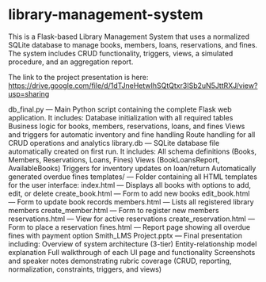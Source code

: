 # library-management-system
This is a Flask-based Library Management System that uses a normalized SQLite database to manage books, members, loans, reservations, and fines. The system includes CRUD functionality, triggers, views, a simulated procedure, and an aggregation report.

The link to the project presentation is here: https://drive.google.com/file/d/1dTJneHetwIhSQtQtxr3ISb2uN5JttRXJ/view?usp=sharing

db_final.py — Main Python script containing the complete Flask web application. It includes:
Database initialization with all required tables
Business logic for books, members, reservations, loans, and fines
Views and triggers for automatic inventory and fine handling
Route handling for all CRUD operations and analytics
library.db — SQLite database file automatically created on first run. It includes:
All schema definitions (Books, Members, Reservations, Loans, Fines)
Views (BookLoansReport, AvailableBooks)
Triggers for inventory updates on loan/return
Automatically generated overdue fines
templates/ — Folder containing all HTML templates for the user interface:
index.html — Displays all books with options to add, edit, or delete
create_book.html — Form to add new books
edit_book.html — Form to update book records
members.html — Lists all registered library members
create_member.html — Form to register new members
reservations.html — View for active reservations
create_reservation.html — Form to place a reservation
fines.html — Report page showing all overdue fines with payment option
Smith_LMS Project.pptx — Final presentation including:
Overview of system architecture (3-tier)
Entity-relationship model explanation
Full walkthrough of each UI page and functionality
Screenshots and speaker notes demonstrating rubric coverage (CRUD, reporting, normalization, constraints, triggers, and views)

